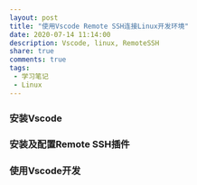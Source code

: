 ```yaml
---
layout: post
title: "使用Vscode Remote SSH连接Linux开发环境"
date: 2020-07-14 11:14:00
description: Vscode, linux, RemoteSSH
share: true
comments: true
tags:
 - 学习笔记
 - Linux
---
```


### 安装Vscode

### 安装及配置Remote SSH插件

### 使用Vscode开发